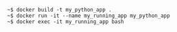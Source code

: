 ```
~$ docker build -t my_python_app .
~$ docker run -it --name my_running_app my_python_app
~$ docker exec -it my_running_app bash
```
<!-- $ docker-compose up
$ docker-compose down -->
